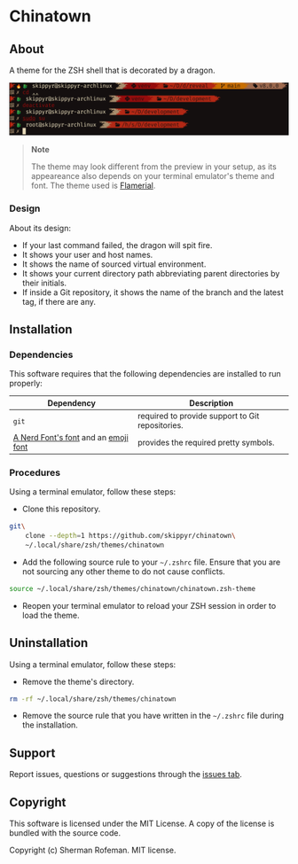 # Chinatown

## About

A theme for the ZSH shell that is decorated by a dragon.

![](preview.png)

> **Note**
>
> The theme may look different from the preview in your setup, as its
> appeareance also depends on your terminal emulator's theme and font. The
> theme used is [Flamerial](https://github.com/skippyr/flamerial).

### Design

About its design:

-   If your last command failed, the dragon will spit fire.
-   It shows your user and host names.
-   It shows the name of sourced virtual environment.
-   It shows your current directory path abbreviating parent directories by
    their initials.
-   If inside a Git repository, it shows the name of the branch and the
    latest tag, if there are any.

## Installation

### Dependencies

This software requires that the following dependencies are installed to run
properly:

| Dependency | Description |
|-|-|
| `git` | required to provide support to Git repositories. | 
| [A Nerd Font's font](https://www.nerdfonts.com/font-downloads) and an [emoji font](https://fonts.google.com/noto/specimen/Noto+Emoji) | provides the required pretty symbols.

### Procedures

Using a terminal emulator, follow these steps:

-   Clone this repository.

```bash
git\
    clone --depth=1 https://github.com/skippyr/chinatown\
    ~/.local/share/zsh/themes/chinatown
```

-   Add the following source rule to your `~/.zshrc` file. Ensure that you are
    not sourcing any other theme to do not cause conflicts.

```bash
source ~/.local/share/zsh/themes/chinatown/chinatown.zsh-theme
```

-   Reopen your terminal emulator to reload your ZSH session in order to load
    the theme.

## Uninstallation

Using a terminal emulator, follow these steps:

-   Remove the theme's directory.

```bash
rm -rf ~/.local/share/zsh/themes/chinatown
```

-   Remove the source rule that you have written in the `~/.zshrc` file during
    the installation.

## Support

Report issues, questions or suggestions through the [issues tab](https://github.com/skippyr/chinatown/issues).

## Copyright

This software is licensed under the MIT License. A copy of the license is
bundled with the source code.

Copyright (c) Sherman Rofeman. MIT license.

